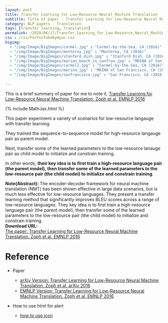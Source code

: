 ```yaml
---
layout: post
title: Transfer Learning for Low-Resource Neural Machine Translation
subtitle: Title of paper - Transfer Learning for Low-Resource Neural Machine Translation
category: NLP papers - Translation
tags: [transfer learning, translation]
permalink: /2020/06/17/Transfer_Learning_for_Low-Resource_Neural_Machine_Translation/
css : /css/ForYouTubeByHyun.css
bigimg: 
  - "/img/Image/BigImages/carmel.jpg" : "Carmel-by-the-Sea, CA (2016)"
  - "/img/Image/BigImages/monterey.jpg" : "Monterey, CA (2016)"
  - "/img/Image/BigImages/stanford_dish.jpg" : "Stanford Dish, CA (2016)"
  - "/img/Image/BigImages/marian_beach_in_sanfran.jpg" : "MRINA of San Francisco, CA (2016)"
  - "/img/Image/BigImages/carmel2.jpg" : "Carmel-by-the-Sea, CA (2016)"
  - "/img/Image/BigImages/marina.jpg" : "MRINA of San Francisco, CA (2016)"
  - "/img/Image/BigImages/sanfrancisco.jpg" : "San Francisco, CA (2016)"
  
---
```


This is a brief summary of paper for me to note it, [Transfer Learning for Low-Resource Neural Machine Translation. Zoph et al. EMNLP 2016](https://www.aclweb.org/anthology/D16-1163/)

{% include MathJax.html %}

This paper experiment a variety of scenarios for low-resource langauge with transfer learning.

They trained the sequence-to-sequence model for high-resource langauge pair as parent model. 

Next, transfer some of the learned parameters to the low-resource lanauge pair as child model to initialize and constrain training. 

In other words, **their key idea is to first train a high-resource language pair (the parent model), then transfer some of the
learned parameters to the low-resource pair (the child model) to initialize and constrain training**.

<div class="alert alert-info" role="alert"><i class="fa fa-info-circle"></i> <b>Note(Abstract): </b>
The encoder-decoder framework for neural machine translation (NMT) has been shown effective in large data scenarios, but is much less effective for low-resource languages. They present a transfer learning method that significantly improves BLEU scores across a range of low-resource languages. They key idea is to first train a high-resource language pair (the parent model), then transfer some of the learned parameters to the low-resource pair (the child model) to initialize and constrain training. 
</div>
    
<div class="alert alert-success" role="alert"><i class="fa fa-paperclip fa-lg"></i> <b>Download URL: </b><br>
  <a href="https://www.aclweb.org/anthology/D16-1163/">The paper: Transfer Learning for Low-Resource Neural Machine Translation. Zoph et al. EMNLP 2016</a>
</div>

# Reference 

- Paper 
  - [arXiv Version: Transfer Learning for Low-Resource Neural Machine Translation. Zoph et al. arXiv 2016](https://arxiv.org/abs/1604.02201)
  - [EMNLP Version: Transfer Learning for Low-Resource Neural Machine Translation. Zoph et al. EMNLP 2016](https://www.aclweb.org/anthology/D16-1163/)
  
 
- How to use html for alert
  - [how to use icon](http://idratherbewriting.com/documentation-theme-jekyll/mydoc_icons.html)
